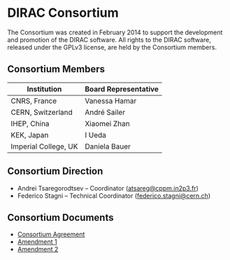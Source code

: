 # DIRAC Consortium

The Consortium was created in February 2014 to support the development and promotion of the DIRAC software. All rights to the DIRAC software, released under the GPLv3 license, are held by the Consortium members.

## Consortium Members

| Institution          | Board Representative |
|----------------------|----------------------|
| CNRS, France         | Vanessa Hamar        |
| CERN, Switzerland    | André Sailer         |
| IHEP, China          | Xiaomei Zhan         |
| KEK, Japan           | I Ueda               |
| Imperial College, UK | Daniela Bauer        |

## Consortium Direction

- Andrei Tsaregorodtsev – Coordinator ([atsareg@cppm.in2p3.fr](mailto:atsareg@cppm.in2p3.fr))
- Federico Stagni – Technical Coordinator ([federico.stagni@cern.ch](mailto:federico.stagni@cern.ch))

## Consortium Documents

- [Consortium Agreement](./consortium-agreement.md)
- [Amendment 1](./amendment1.md)
- [Amendment 2](./amendment2.md)
